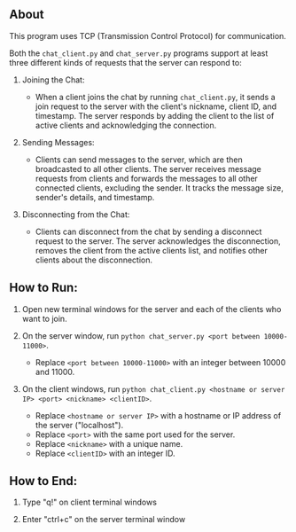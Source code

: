## About

This program uses TCP (Transmission Control Protocol) for communication. 

Both the `chat_client.py` and `chat_server.py` programs support at least three different kinds of requests that the server can respond to:

1. Joining the Chat:

    * When a client joins the chat by running `chat_client.py`, it sends a join request to the server with the client's nickname, client ID, and timestamp. The server responds by adding the client to the list of active clients and acknowledging the connection.

2. Sending Messages:

    * Clients can send messages to the server, which are then broadcasted to all other clients. The server receives message requests from clients and forwards the messages to all other connected clients, excluding the sender. It tracks the message size, sender's details, and timestamp.

3. Disconnecting from the Chat:

    * Clients can disconnect from the chat by sending a disconnect request to the server. The server acknowledges the disconnection, removes the client from the active clients list, and notifies other clients about the disconnection.

## How to Run:

1. Open new terminal windows for the server and each of the clients who want to join.

2. On the server window, run `python chat_server.py <port between 10000-11000>`.
    * Replace `<port between 10000-11000>` with an integer between 10000 and 11000.

3. On the client windows, run `python chat_client.py <hostname or server IP> <port> <nickname> <clientID>`.
    * Replace `<hostname or server IP>` with a hostname or IP address of the server ("localhost").
    * Replace `<port>` with the same port used for the server.
    * Replace `<nickname>` with a unique name.
    * Replace `<clientID>` with an integer ID.

## How to End:

1. Type "q!" on client terminal windows

2. Enter "ctrl+c" on the server terminal window